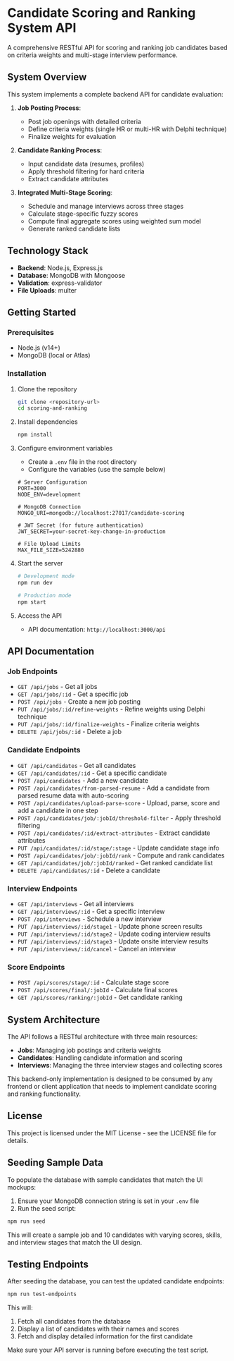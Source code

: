 # Candidate Scoring and Ranking System API

A comprehensive RESTful API for scoring and ranking job candidates based on criteria weights and multi-stage interview performance.

## System Overview

This system implements a complete backend API for candidate evaluation:

1. **Job Posting Process**:
   - Post job openings with detailed criteria
   - Define criteria weights (single HR or multi-HR with Delphi technique)
   - Finalize weights for evaluation

2. **Candidate Ranking Process**:
   - Input candidate data (resumes, profiles)
   - Apply threshold filtering for hard criteria
   - Extract candidate attributes

3. **Integrated Multi-Stage Scoring**:
   - Schedule and manage interviews across three stages
   - Calculate stage-specific fuzzy scores
   - Compute final aggregate scores using weighted sum model
   - Generate ranked candidate lists

## Technology Stack

- **Backend**: Node.js, Express.js
- **Database**: MongoDB with Mongoose
- **Validation**: express-validator
- **File Uploads**: multer

## Getting Started

### Prerequisites

- Node.js (v14+)
- MongoDB (local or Atlas)

### Installation

1. Clone the repository
   ```bash
   git clone <repository-url>
   cd scoring-and-ranking
   ```

2. Install dependencies
   ```bash
   npm install
   ```

3. Configure environment variables
   - Create a `.env` file in the root directory
   - Configure the variables (use the sample below)
   ```
   # Server Configuration
   PORT=3000
   NODE_ENV=development

   # MongoDB Connection
   MONGO_URI=mongodb://localhost:27017/candidate-scoring

   # JWT Secret (for future authentication)
   JWT_SECRET=your-secret-key-change-in-production

   # File Upload Limits
   MAX_FILE_SIZE=5242880
   ```

4. Start the server
   ```bash
   # Development mode
   npm run dev
   
   # Production mode
   npm start
   ```

5. Access the API
   - API documentation: `http://localhost:3000/api`

## API Documentation

### Job Endpoints

- `GET /api/jobs` - Get all jobs
- `GET /api/jobs/:id` - Get a specific job
- `POST /api/jobs` - Create a new job posting
- `PUT /api/jobs/:id/refine-weights` - Refine weights using Delphi technique
- `PUT /api/jobs/:id/finalize-weights` - Finalize criteria weights
- `DELETE /api/jobs/:id` - Delete a job

### Candidate Endpoints

- `GET /api/candidates` - Get all candidates
- `GET /api/candidates/:id` - Get a specific candidate
- `POST /api/candidates` - Add a new candidate
- `POST /api/candidates/from-parsed-resume` - Add a candidate from parsed resume data with auto-scoring
- `POST /api/candidates/upload-parse-score` - Upload, parse, score and add a candidate in one step
- `POST /api/candidates/job/:jobId/threshold-filter` - Apply threshold filtering
- `POST /api/candidates/:id/extract-attributes` - Extract candidate attributes
- `PUT /api/candidates/:id/stage/:stage` - Update candidate stage info
- `POST /api/candidates/job/:jobId/rank` - Compute and rank candidates
- `GET /api/candidates/job/:jobId/ranked` - Get ranked candidate list
- `DELETE /api/candidates/:id` - Delete a candidate

### Interview Endpoints

- `GET /api/interviews` - Get all interviews
- `GET /api/interviews/:id` - Get a specific interview
- `POST /api/interviews` - Schedule a new interview
- `PUT /api/interviews/:id/stage1` - Update phone screen results
- `PUT /api/interviews/:id/stage2` - Update coding interview results
- `PUT /api/interviews/:id/stage3` - Update onsite interview results
- `PUT /api/interviews/:id/cancel` - Cancel an interview

### Score Endpoints

- `POST /api/scores/stage/:id` - Calculate stage score
- `POST /api/scores/final/:jobId` - Calculate final scores
- `GET /api/scores/ranking/:jobId` - Get candidate ranking

## System Architecture

The API follows a RESTful architecture with three main resources:

- **Jobs**: Managing job postings and criteria weights
- **Candidates**: Handling candidate information and scoring
- **Interviews**: Managing the three interview stages and collecting scores

This backend-only implementation is designed to be consumed by any frontend or client application that needs to implement candidate scoring and ranking functionality.

## License

This project is licensed under the MIT License - see the LICENSE file for details.

## Seeding Sample Data

To populate the database with sample candidates that match the UI mockups:

1. Ensure your MongoDB connection string is set in your `.env` file
2. Run the seed script:

```bash
npm run seed
```

This will create a sample job and 10 candidates with varying scores, skills, and interview stages that match the UI design.

## Testing Endpoints

After seeding the database, you can test the updated candidate endpoints:

```bash
npm run test-endpoints
```

This will:
1. Fetch all candidates from the database
2. Display a list of candidates with their names and scores
3. Fetch and display detailed information for the first candidate

Make sure your API server is running before executing the test script. 